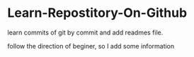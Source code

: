 # Learn-Repostitory-On-Github
learn commits of git by commit and add readmes file.

follow the direction of beginer, so I add some information
